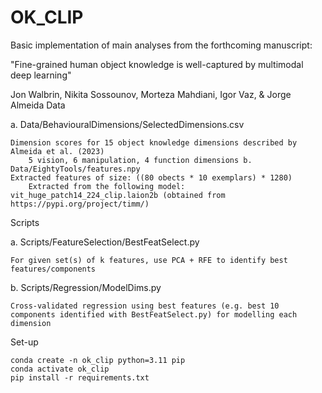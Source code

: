 # OK_CLIP

Basic implementation of main analyses from the forthcoming manuscript:

"Fine-grained human object knowledge is well-captured by multimodal deep learning"

Jon Walbrin, Nikita Sossounov, Morteza Mahdiani, Igor Vaz, & Jorge Almeida
Data

a. Data/BehaviouralDimensions/SelectedDimensions.csv

    Dimension scores for 15 object knowledge dimensions described by Almeida et al. (2023)
        5 vision, 6 manipulation, 4 function dimensions b. Data/EightyTools/features.npy
    Extracted features of size: ((80 obects * 10 exemplars) * 1280)
        Extracted from the following model: vit_huge_patch14_224_clip.laion2b (obtained from https://pypi.org/project/timm/)

Scripts

a. Scripts/FeatureSelection/BestFeatSelect.py

    For given set(s) of k features, use PCA + RFE to identify best features/components

b. Scripts/Regression/ModelDims.py

    Cross-validated regression using best features (e.g. best 10 components identified with BestFeatSelect.py) for modelling each dimension

Set-up

``` 
conda create -n ok_clip python=3.11 pip
conda activate ok_clip
pip install -r requirements.txt
```